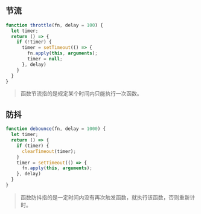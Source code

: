 
## 节流

```js
function throttle(fn, delay = 100) {
  let timer;
  return () => {
    if (!timer) {
      timer = setTimeout(() => {
        fn.apply(this, arguments);
        timer = null;
      }, delay)
    }
  }
}
```
> 函数节流指的是规定某个时间内只能执行一次函数。

## 防抖
```js
function debounce(fn, delay = 1000) {
  let timer;
  return () => {
    if (timer) {
      clearTimeout(timer);
    }
    timer = setTimeout(() => {
      fn.apply(this, arguments);
    }, delay)
  }
}
```
> 函数防抖指的是一定时间内没有再次触发函数，就执行该函数，否则重新计时。
